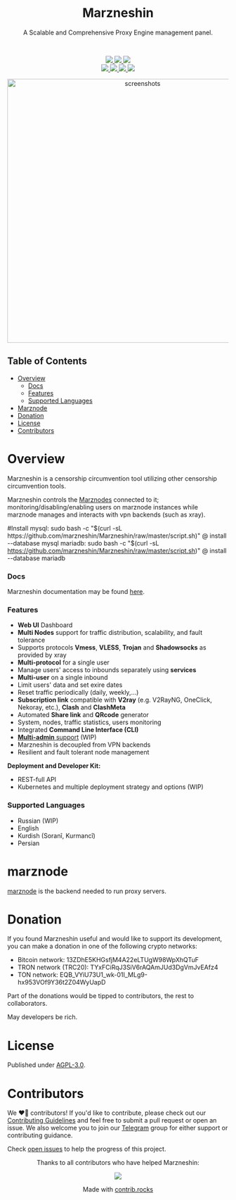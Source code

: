 <h1 align="center"/>Marzneshin</h1>

<p align="center">
    A Scalable and Comprehensive Proxy Engine management panel.
</p>

<br/>
<p align="center">
    <a href="https://github.com/marzneshin/marzneshin/actions/workflows/dashboard-ci.yml">
        <img src="https://github.com/marzneshin/marzneshin/actions/workflows/dashboard-ci.yml/badge.svg" />
    </a>
    <a href="https://github.com/marzneshin/marzneshin/actions/workflows/package.yml" target="_blank">
        <img src="https://github.com/marzneshin/marzneshin/actions/workflows/package.yml/badge.svg" />
    </a>
    <a href="https://hub.docker.com/r/dawsh/marzneshin" target="_blank">
        <img src="https://img.shields.io/docker/pulls/dawsh/marzneshin?style=flat-square&logo=docker" />
    </a>
    <br>
    <a href="#">
        <img src="https://img.shields.io/github/license/marzneshin/marzneshin?style=flat-square" />
    </a>
    <a href="https://t.me/marzneshins" target="_blank">
        <img src="https://img.shields.io/badge/telegram-group-blue?style=flat-square&logo=telegram" />
    </a>
    <a href="#">
        <img src="https://img.shields.io/badge/twitter-commiunity-blue?style=flat-square&logo=twitter" />
    </a>
    <a href="#">
        <img src="https://img.shields.io/github/stars/marzneshin/marzneshin?style=social" />
    </a>
</p>

<p align="center">
  <a href="https://github.com/marzneshin/marzneshin" target="_blank" rel="noopener noreferrer" >
    <img src="https://github.com/marzneshin/marzneshin/raw/master/docs/assets/Desktop-full.png" alt="screenshots" width="600" height="auto">
  </a>
</p>

## Table of Contents

- [Overview](#overview)
  - [Docs](#docs)
  - [Features](#features)
  - [Supported Languages](#supported-languages)
- [Marznode](#marznode)
- [Donation](#donation)
- [License](#license)
- [Contributors](#contributors)

# Overview

Marzneshin is a censorship circumvention tool utilizing other censorship circumvention tools.

Marzneshin controls the [Marznodes](https://github.com/marzneshin/marznode)
connected to it; monitoring/disabling/enabling users on marznode instances while
marznode manages and interacts with vpn backends (such as xray).

#Install
mysql: sudo bash -c "$(curl -sL https://github.com/marzneshin/Marzneshin/raw/master/script.sh)" @ install --database mysql  
mariadb: sudo bash -c "$(curl -sL https://github.com/marzneshin/Marzneshin/raw/master/script.sh)" @ install --database mariadb  

### Docs

Marzneshin documentation may be found [here](https://docs.marzneshin.org).

### Features

- **Web UI** Dashboard
- **Multi Nodes** support for traffic distribution, scalability, and fault tolerance
- Supports protocols **Vmess**, **VLESS**, **Trojan** and **Shadowsocks** as provided by xray
- **Multi-protocol** for a single user
- Manage users' access to inbounds separately using **services**
- **Multi-user** on a single inbound
- Limit users' data and set exire dates
- Reset traffic periodically (daily, weekly,...)
- **Subscription link** compatible with **V2ray** (e.g. V2RayNG, OneClick, Nekoray, etc.), **Clash** and **ClashMeta**
- Automated **Share link** and **QRcode** generator
- System, nodes, traffic statistics, users monitoring
- Integrated **Command Line Interface (CLI)**
- [**Multi-admin** support](https://github.com/marzneshin/marzneshin/issues/73) (WIP)
- Marzneshin is decoupled from VPN backends
- Resilient and fault tolerant node management

**Deployment and Developer Kit:**

- REST-full API
- Kubernetes and multiple deployment strategy and options (WIP)

### Supported Languages

- Russian (WIP)
- English
- Kurdish (Soranî, Kurmancî)
- Persian

# marznode

[marznode](https://github.com/marzneshin/marznode) is the backend needed to run proxy servers.

# Donation

If you found Marzneshin useful and would like to support its development, you can make a donation in one of the
following crypto networks:

- Bitcoin network: 13ZDhE5KHGsfjM4A22eLTUgW98WpXhQTuF
- TRON network (TRC20): TYxFCiRqJ3SiV6rAQAmJUd3DgVmJvEAfz4
- TON network: EQB_VYiU73U1_wk-01I_MLg9-hx953VOf9Y36t2Z04WyUapD

Part of the donations would be tipped to contributors, the rest to collaborators.

May developers be rich.

# License

Published under [AGPL-3.0](./LICENSE).

# Contributors

We ❤️‍🔥 contributors! If you'd like to contribute, please check out our [Contributing Guidelines](https://docs.marzneshin.org/docs/contribution-guideline) and
feel free to submit a pull request or open an issue. We also welcome you to join
our [Telegram](https://t.me/marzneshins) group for either support or contributing guidance.

Check [open issues](https://github.com/marzneshin/marzneshin/issues) to help the progress of this project.

<p align="center">
Thanks to all contributors who have helped Marzneshin:
</p>
<p align="center">
<a href="https://github.com/marzneshin/marzneshin/graphs/contributors">
  <img src="https://contrib.rocks/image?repo=marzneshin/marzneshin" />
</a>
</p>
<p align="center">
  Made with <a rel="noopener noreferrer" target="_blank" href="https://contrib.rocks">contrib.rocks</a>
</p>
